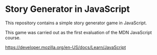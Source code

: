 # Story Generator in JavaScript

This repository contains a simple story generator game in JavaScript.

This game was carried out as the first evaluation of the MDN JavaScript course.

https://developer.mozilla.org/en-US/docs/Learn/JavaScript
